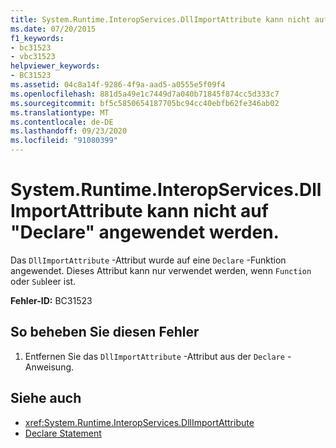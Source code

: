```yaml
---
title: System.Runtime.InteropServices.DllImportAttribute kann nicht auf "Declare" angewendet werden.
ms.date: 07/20/2015
f1_keywords:
- bc31523
- vbc31523
helpviewer_keywords:
- BC31523
ms.assetid: 04c8a14f-9286-4f9a-aad5-a0555e5f09f4
ms.openlocfilehash: 881d5a49e1c7449d7a040b71845f874cc5d333c7
ms.sourcegitcommit: bf5c5850654187705bc94cc40ebfb62fe346ab02
ms.translationtype: MT
ms.contentlocale: de-DE
ms.lasthandoff: 09/23/2020
ms.locfileid: "91080399"
---
```

# <a name="systemruntimeinteropservicesdllimportattribute-cannot-be-applied-to-a-declare"></a>System.Runtime.InteropServices.DllImportAttribute kann nicht auf "Declare" angewendet werden.

Das `DllImportAttribute` -Attribut wurde auf eine `Declare` -Funktion angewendet. Dieses Attribut kann nur verwendet werden, wenn `Function` oder `Sub`leer ist.  
  
 **Fehler-ID:** BC31523  
  
## <a name="to-correct-this-error"></a>So beheben Sie diesen Fehler  
  
1. Entfernen Sie das `DllImportAttribute` -Attribut aus der `Declare` -Anweisung.  
  
## <a name="see-also"></a>Siehe auch

- <xref:System.Runtime.InteropServices.DllImportAttribute>
- [Declare Statement](../language-reference/statements/declare-statement.md)
